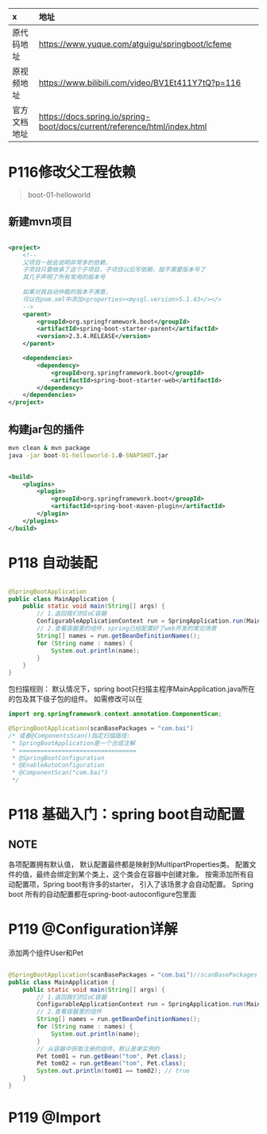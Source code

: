 | x      | 地址                                                                        |
|:-------|:--------------------------------------------------------------------------|
| 原代码地址  | https://www.yuque.com/atguigu/springboot/lcfeme                           |
| 原视频地址  | https://www.bilibili.com/video/BV1Et411Y7tQ?p=116                         |
| 官方文档地址 | https://docs.spring.io/spring-boot/docs/current/reference/html/index.html |

# P116修改父工程依赖

> boot-01-helloworld

## 新建mvn项目

```xml

<project>
    <!--    
    父项目一般会说明非常多的依赖，
    子项目只要继承了这个子项目，子项目以后写依赖，就不需要版本号了
    其几乎声明了所有常用的版本号
    
    如果对其自动仲裁的版本不满意，
    可以在pom.xml中添加<properties><mysql.version>5.1.43</></>
    -->
    <parent>
        <groupId>org.springframework.boot</groupId>
        <artifactId>spring-boot-starter-parent</artifactId>
        <version>2.3.4.RELEASE</version>
    </parent>

    <dependencies>
        <dependency>
            <groupId>org.springframework.boot</groupId>
            <artifactId>spring-boot-starter-web</artifactId>
        </dependency>
    </dependencies>
</project>
```

## 构建jar包的插件

```cmd
mvn clean & mvn package
java -jar boot-01-helloworld-1.0-SNAPSHOT.jar
```

```xml

<build>
    <plugins>
        <plugin>
            <groupId>org.springframework.boot</groupId>
            <artifactId>spring-boot-maven-plugin</artifactId>
        </plugin>
    </plugins>
</build>
```

# P118 自动装配

```java

@SpringBootApplication
public class MainApplication {
    public static void main(String[] args) {
        // 1.返回我们的IoC容器
        ConfigurableApplicationContext run = SpringApplication.run(MainApplication.class, args);
        // 2.查看容器里的组件，spring已经配置好了web开发的常见场景
        String[] names = run.getBeanDefinitionNames();
        for (String name : names) {
            System.out.println(name);
        }
    }
}

```

包扫描规则：
默认情况下，spring boot只扫描主程序MainApplication.java所在的包及其下级子包的组件。
如需修改可以在

```java
import org.springframework.context.annotation.ComponentScan;

@SpringBootApplication(scanBasePackages = "com.bai")
/* 或者@ComponentsScan()指定扫描路径:
 * SpringBootApplication是一个合成注解
 * =================================
 * @SpringBootConfiguration
 * @EnableAutoConfiguration
 * @ComponentScan("com.bai")
 */

```

# P118 基础入门：spring boot自动配置

## NOTE

各项配置拥有默认值，
默认配置最终都是映射到MultipartProperties类。
配置文件的值，最终会绑定到某个类上，这个类会在容器中创建对象。
按需添加所有自动配置项，Spring boot有许多的starter，
引入了该场景才会自动配置。
Spring boot 所有的自动配置都在spring-boot-autoconfigure包里面

# P119 @Configuration详解

添加两个组件User和Pet

```java

@SpringBootApplication(scanBasePackages = "com.bai")//scanBasePackages = "com.bai"
public class MainApplication {
    public static void main(String[] args) {
        // 1.返回我们的IoC容器
        ConfigurableApplicationContext run = SpringApplication.run(MainApplication.class, args);
        // 2.查看容器里的组件
        String[] names = run.getBeanDefinitionNames();
        for (String name : names) {
            System.out.println(name);
        }
        // 从容器中获取注册的组件，默认是单实例的
        Pet tom01 = run.getBean("tom", Pet.class);
        Pet tom02 = run.getBean("tom", Pet.class);
        System.out.println(tom01 == tom02); // true
    }
}
```

# P119 @Import
